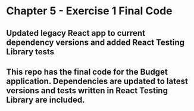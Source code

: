 # Chapter 5 - Exercise 1 Final Code

## Updated legacy React app to current dependency versions and added React Testing Library tests

## This repo has the final code for the Budget application. Dependencies are updated to latest versions and tests written in React Testing Library are included.
